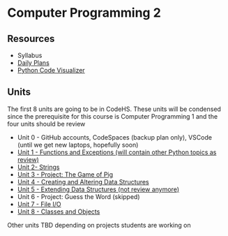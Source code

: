# Computer Programming 2

## Resources
* Syllabus
* [Daily Plans](https://docs.google.com/spreadsheets/d/1Y1UQTJZH6PTitxP1kfARfSpLOV16APPy0lNZLGNBujk/edit?usp=sharing)
* [Python Code Visualizer](https://cscircles.cemc.uwaterloo.ca/visualize)

## Units
The first 8 units are going to be in CodeHS. These units will be condensed since the prerequisite for this course is Computer Programming 1 and the four units should be review
* Unit 0 - GitHub accounts, CodeSpaces (backup plan only), VSCode (until we get new laptops, hopefully soon)
* [Unit 1 - Functions and Exceptions (will contain other Python topics as review)](https://github.com/WLHS-Computer-Programming2/Unit-1)
* [Unit 2- Strings](https://github.com/WLHS-Computer-Programming2/Unit-2/tree/main)
* [Unit 3 - Project: The Game of Pig](https://github.com/WLHS-Computer-Programming2/Unit-3)
* [Unit 4 - Creating and Altering Data Structures](https://github.com/WLHS-Computer-Programming2/Unit-4)
* [Unit 5 - Extending Data Structures (not review anymore)](https://github.com/WLHS-Computer-Programming2/Unit-5/tree/main)
* Unit 6 - Project: Guess the Word (skipped)
* [Unit 7 - File I/O](https://github.com/WLHS-Computer-Programming2/Unit-7)
* [Unit 8 - Classes and Objects](https://github.com/WLHS-Computer-Programming2/Unit-8/blob/main/README.md)

Other units TBD depending on projects students are working on
